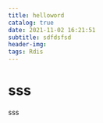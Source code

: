 ```yaml
---
title: helloword
catalog: true
date: 2021-11-02 16:21:51
subtitle: sdfdsfsd
header-img:
tags: Rdis
---
```


# sss

sss


